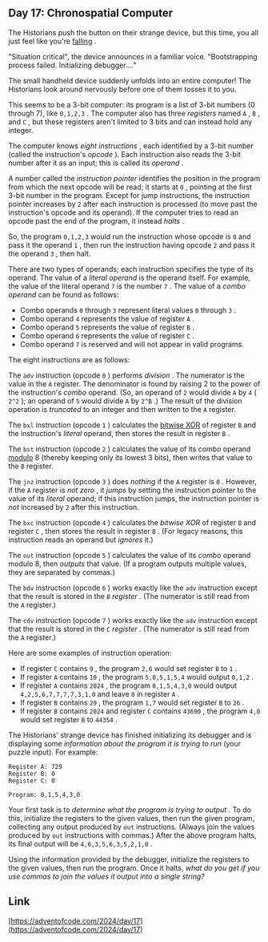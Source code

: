 ## Day 17: Chronospatial Computer

The Historians push the button on their strange device, but this time, you all just feel like you're [falling](/2018/day/6) .

"Situation critical", the device announces in a familiar voice. "Bootstrapping process failed. Initializing debugger...."

The small handheld device suddenly unfolds into an entire computer! The Historians look around nervously before one of them tosses it to you.

This seems to be a 3-bit computer: its program is a list of 3-bit numbers (0 through 7), like `0,1,2,3` . The computer also has three _registers_ named `A` , `B` , and `C` , but these registers aren't limited to 3 bits and can instead hold any integer.

The computer knows _eight instructions_ , each identified by a 3-bit number (called the instruction's _opcode_ ). Each instruction also reads the 3-bit number after it as an input; this is called its _operand_ .

A number called the _instruction pointer_ identifies the position in the program from which the next opcode will be read; it starts at `0` , pointing at the first 3-bit number in the program. Except for jump instructions, the instruction pointer increases by `2` after each instruction is processed (to move past the instruction's opcode and its operand). If the computer tries to read an opcode past the end of the program, it instead _halts_ .

So, the program `0,1,2,3` would run the instruction whose opcode is `0` and pass it the operand `1` , then run the instruction having opcode `2` and pass it the operand `3` , then halt.

There are two types of operands; each instruction specifies the type of its operand. The value of a _literal operand_ is the operand itself. For example, the value of the literal operand `7` is the number `7` . The value of a _combo operand_ can be found as follows:

- Combo operands `0` through `3` represent literal values `0` through `3` .
- Combo operand `4` represents the value of register `A` .
- Combo operand `5` represents the value of register `B` .
- Combo operand `6` represents the value of register `C` .
- Combo operand `7` is reserved and will not appear in valid programs.

The eight instructions are as follows:

The `adv` instruction (opcode `0` ) performs _division_ . The numerator is the value in the `A` register. The denominator is found by raising 2 to the power of the instruction's _combo_ operand. (So, an operand of `2` would divide `A` by `4` ( `2^2` ); an operand of `5` would divide `A` by `2^B` .) The result of the division operation is _truncated_ to an integer and then written to the `A` register.

The `bxl` instruction (opcode `1` ) calculates the [bitwise XOR](https://en.wikipedia.org/wiki/Bitwise_operation#XOR) of register `B` and the instruction's _literal_ operand, then stores the result in register `B` .

The `bst` instruction (opcode `2` ) calculates the value of its _combo_ operand [modulo](https://en.wikipedia.org/wiki/Modulo) 8 (thereby keeping only its lowest 3 bits), then writes that value to the `B` register.

The `jnz` instruction (opcode `3` ) does _nothing_ if the `A` register is `0` . However, if the `A` register is _not zero_ , it _jumps_ by setting the instruction pointer to the value of its _literal_ operand; if this instruction jumps, the instruction pointer is _not_ increased by `2` after this instruction.

The `bxc` instruction (opcode `4` ) calculates the _bitwise XOR_ of register `B` and register `C` , then stores the result in register `B` . (For legacy reasons, this instruction reads an operand but _ignores_ it.)

The `out` instruction (opcode `5` ) calculates the value of its _combo_ operand modulo 8, then _outputs_ that value. (If a program outputs multiple values, they are separated by commas.)

The `bdv` instruction (opcode `6` ) works exactly like the `adv` instruction except that the result is stored in the _`B` register_ . (The numerator is still read from the `A` register.)

The `cdv` instruction (opcode `7` ) works exactly like the `adv` instruction except that the result is stored in the _`C` register_ . (The numerator is still read from the `A` register.)

Here are some examples of instruction operation:

- If register `C` contains `9` , the program `2,6` would set register `B` to `1` .
- If register `A` contains `10` , the program `5,0,5,1,5,4` would output `0,1,2` .
- If register `A` contains `2024` , the program `0,1,5,4,3,0` would output `4,2,5,6,7,7,7,7,3,1,0` and leave `0` in register `A` .
- If register `B` contains `29` , the program `1,7` would set register `B` to `26` .
- If register `B` contains `2024` and register `C` contains `43690` , the program `4,0` would set register `B` to `44354` .

The Historians' strange device has finished initializing its debugger and is displaying some _information about the program it is trying to run_ (your puzzle input). For example:

```
Register A: 729
Register B: 0
Register C: 0

Program: 0,1,5,4,3,0
```

Your first task is to _determine what the program is trying to output_ . To do this, initialize the registers to the given values, then run the given program, collecting any output produced by `out` instructions. (Always join the values produced by `out` instructions with commas.) After the above program halts, its final output will be `4,6,3,5,6,3,5,2,1,0` .

Using the information provided by the debugger, initialize the registers to the given values, then run the program. Once it halts, _what do you get if you use commas to join the values it output into a single string?_

## Link

[https://adventofcode.com/2024/day/17](https://adventofcode.com/2024/day/17)
